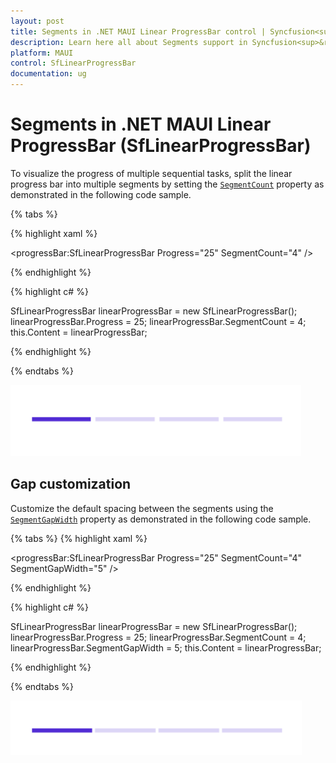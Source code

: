```yaml
---
layout: post
title: Segments in .NET MAUI Linear ProgressBar control | Syncfusion<sup>&reg;</sup>
description: Learn here all about Segments support in Syncfusion<sup>&reg;</sup> .NET MAUI Linear ProgressBar control, its elements and more.
platform: MAUI
control: SfLinearProgressBar
documentation: ug
---
```


# Segments in .NET MAUI Linear ProgressBar (SfLinearProgressBar)

To visualize the progress of multiple sequential tasks, split the linear progress bar into multiple segments by setting the [`SegmentCount`](https://help.syncfusion.com/cr/maui-toolkit/Syncfusion.Maui.Toolkit.ProgressBar.ProgressBarBase.html#Syncfusion_Maui_Toolkit_ProgressBar_ProgressBarBase_SegmentCount) property as demonstrated in the following code sample.

{% tabs %} 

{% highlight xaml %}

<progressBar:SfLinearProgressBar Progress="25" 
                                 SegmentCount="4" />

{% endhighlight %}

{% highlight c# %}

SfLinearProgressBar linearProgressBar = new SfLinearProgressBar();
linearProgressBar.Progress = 25;
linearProgressBar.SegmentCount = 4;
this.Content = linearProgressBar;

{% endhighlight %}

{% endtabs %} 

![.NET MAUI Linear ProgressBar with segment](images/segment/segment.png)

## Gap customization

Customize the default spacing between the segments using the [`SegmentGapWidth`](https://help.syncfusion.com/cr/maui-toolkit/Syncfusion.Maui.Toolkit.ProgressBar.ProgressBarBase.html#Syncfusion_Maui_Toolkit_ProgressBar_ProgressBarBase_SegmentGapWidth) property as demonstrated in the following code sample.

{% tabs %} 
{% highlight xaml %}

<progressBar:SfLinearProgressBar Progress="25" 
                                 SegmentCount="4"
                                 SegmentGapWidth="5" />

{% endhighlight %}

{% highlight c# %}

SfLinearProgressBar linearProgressBar = new SfLinearProgressBar();
linearProgressBar.Progress = 25;
linearProgressBar.SegmentCount = 4;
linearProgressBar.SegmentGapWidth = 5;
this.Content = linearProgressBar;

{% endhighlight %}

{% endtabs %} 

![.NET MAUI Linear ProgressBar with segment gap width](images/segment/gap-width.png)